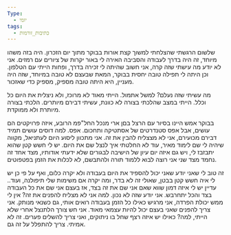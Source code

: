 ```yaml
---
Type:
  - יומי
tags:
  - כתיבות_זורמות
---
```

שלשום הרגשתי שהצלחתי למשוך קצת אורות בבוקר מתוך יום הזכרון. היה בזה משהו מיוחד, זה היה בדרך לעבודה והסביבה האירה לי באור יקרות של ציורים עם רמזים.
אני לא יודע מה עישתי שזה קרה, אני חשוב שהיתה לי זכירה בדרך, ופחות הייתי עם הטלפון. וכן היתה לי תפילה טובה יחסית בבוקר, המאת שבעצם לא טובה במיוחד, שזה היה מעניין, היא היתה טובה מספיק, מספיק כדי שאזכור.

מה עשיתי שזה נעלם? למשל אתמול. הייתי מאוד לא מרוכז, ולא ניצלית את היום כל וכלל. הייתי במצב שהלכתי בצורה לא כוונת, עשיתי דבירם מיותרים. הלכתי בצורה מיותרת ולא ממוקדת. 

בבוקר אמש היינו בסיור עם הרצל בםן ארי מנכל החל"פמ הרובע, איזה פרויקטים הם עושים, אבל אפס סטנדרטים של אסתטיקה ותחכום. אפס. למה דוסים עושים תמיד דבירם מכועירם, אני לא מצצליח להבין את זה.
אני מתכוון ליסוע היום לעתניאל, מקווה שיהיה לי שם לימוד מאיר, עוד לא החלטתי איך לנצל שם את היום. יש לי חשש קטן שהוא יתבזבז לי, ויש גם איזה יום עיון של הישיבה לבגורים שלא ידעתי אודותיו, מצד אחד זה נחמד מצד שני אני רוצה לבוא ללמוד תורה ולהתבשם, לא לכלות את הזמן בפטפוטים.

זה טוב לי שאני יודע שאני יכול להספיד את היום בעבודה ולא יקרה כלום, ואף על פי כן יש לי איה חשש קטן בבטן, שאולי זה לא בדר, ומה יקרה אם משימות שלי תיפולנה, ועוד.. עדיין יש לי איזה דמון שווא שאם אני שם את זה בצד, אז בעצם אני שם את כל העבודה בצד והכל יתחרבש. אני יודע שזה לא נכון.
למה אני לא מצליח להפנים את זה? אין לי ממש יכולת הפרדה, אני מרגיש כאילו כל הזמן בעבודה רואים אותי, גם כשנאי מנותק. אני צריך להפנים שאני בעצם יכול להיות עצמאי מאוד. אני חש צורך הלתנצל אחרי שלא הייתי, למה? כאילו יש איזה רצף שחל בו ניתוקים, ואני צריך להשלים פערים. זה לא אמיתי. צריך להתפלל על זה גם.

